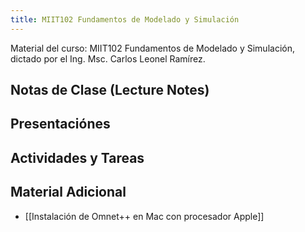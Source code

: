 ```yaml
---
title: MIIT102 Fundamentos de Modelado y Simulación
---
```


Material del curso: MIIT102 Fundamentos de Modelado y Simulación, dictado por el Ing. Msc. Carlos Leonel Ramírez.
## Notas de Clase (Lecture Notes)


## Presentaciónes


## Actividades y Tareas


## Material Adicional
- [[Instalación de Omnet++ en Mac con procesador Apple]]

